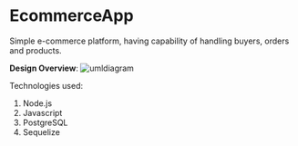 # EcommerceApp
Simple e-commerce platform,  having capability of handling buyers, orders and products.

**Design Overview**:
![umldiagram](https://github.com/DIVYANSHU-CHAUDHARI/ecommerceApp/assets/16619989/22041ad0-29e3-4867-a4d3-90d5dfe19e27)

Technologies used:
1. Node.js
2. Javascript
3. PostgreSQL
4. Sequelize
